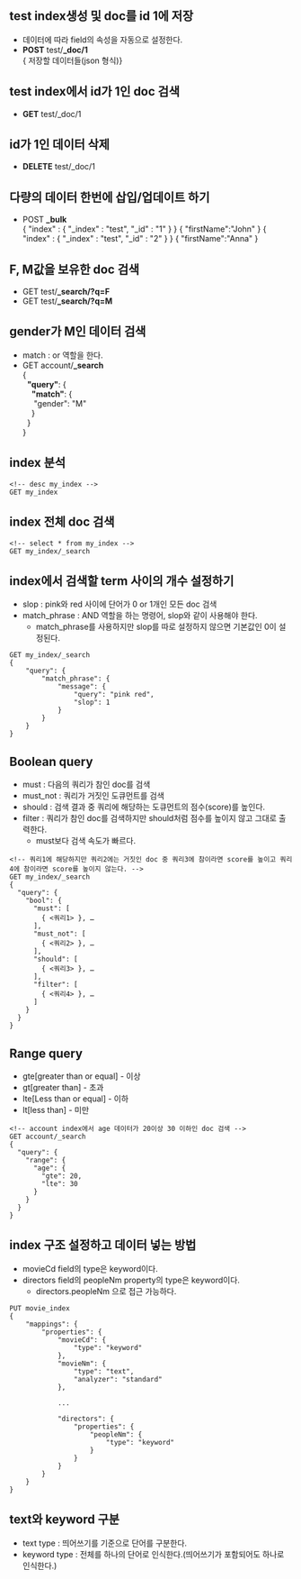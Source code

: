 ## test index생성 및 doc를 id 1에 저장 
- 데이터에 따라 field의 속성을 자동으로 설정한다.
- **POST** test/**_doc/1**<br>
  { 저장할 데이터들(json 형식)}

## test index에서 id가 1인 doc 검색
- **GET** test/_doc/1

## id가 1인 데이터 삭제
- **DELETE** test/_doc/1

## 다량의 데이터 한번에 삽입/업데이트 하기
- POST **_bulk**<br>
  { "index" : { "_index" : "test", "_id" : "1" } }
  { "firstName":"John" }
  { "index" : { "_index" : "test", "_id" : "2" } }
  { "firstName":"Anna" }

## F, M값을 보유한 doc 검색
- GET test/**_search/?q=F**
- GET test/**_search/?q=M**

## gender가 M인 데이터 검색
- match : or 역할을 한다.
- GET account/**_search**<br>
{<br>
&nbsp;&nbsp;**"query"**: {<br>
&nbsp;&nbsp;&nbsp;&nbsp;**"match"**: {<br>
&nbsp;&nbsp;&nbsp;&nbsp;&nbsp;"gender": "M"<br>
&nbsp;&nbsp;&nbsp;&nbsp;}<br>
&nbsp;&nbsp;}<br>
  }

## index 분석
```
<!-- desc my_index -->
GET my_index
```

## index 전체 doc 검색
```
<!-- select * from my_index -->
GET my_index/_search
```

## index에서 검색할 term 사이의 개수 설정하기
- slop : pink와 red 사이에 단어가 0 or 1개인 모든 doc 검색
- match_phrase : AND 역할을 하는 명령어, slop와 같이 사용해야 한다.
  - match_phrase를 사용하지만 slop를 따로 설정하지 않으면 기본값인 0이 설정된다.
```
GET my_index/_search
{
    "query": {
        "match_phrase": {
            "message": {
                "query": "pink red",
                "slop": 1
            }
        }
    }
}
```

## Boolean query
- must : 다음의 쿼리가 참인 doc를 검색
- must_not : 쿼리가 거짓인 도큐먼트를 검색
- should : 검색 결과 중 쿼리에 해당하는 도큐먼트의 점수(score)를 높인다.
- filter : 쿼리가 참인 doc를 검색하지만 should처럼 점수를 높이지 않고 그대로 출력한다.
  - must보다 검색 속도가 빠르다.
```
<!-- 쿼리1에 해당하지만 쿼리2에는 거짓인 doc 중 쿼리3에 참이라면 score를 높이고 쿼리4에 참이라면 score를 높이지 않는다. -->
GET my_index/_search
{
  "query": {
    "bool": {
      "must": [
        { <쿼리1> }, …
      ],
      "must_not": [
        { <쿼리2> }, …
      ],
      "should": [
        { <쿼리3> }, …
      ],
      "filter": [
        { <쿼리4> }, …
      ]
    }
  }
}
```

## Range query
- gte[greater than or equal] - 이상
- gt[greater than] - 초과
- lte[Less than or equal] - 이하
- lt[less than] - 미만
```
<!-- account index에서 age 데이터가 20이상 30 이하인 doc 검색 -->
GET account/_search
{
  "query": {
    "range": {
      "age": {
        "gte": 20,
        "lte": 30
      }
    }
  }
}
```

## index 구조 설정하고 데이터 넣는 방법
- movieCd field의 type은 keyword이다.
- directors field의 peopleNm property의 type은 keyword이다.
  - directors.peopleNm 으로 접근 가능하다. 
```
PUT movie_index
{
    "mappings": {
        "properties": {
            "movieCd": {
                "type": "keyword"
            },
            "movieNm": {
                "type": "text",
                "analyzer": "standard"
            }, 

            ...
            
            "directors": {
                "properties": {
                    "peopleNm": {
                        "type": "keyword"
                    }
                }
            }
        }
    }
}
```

## text와 keyword 구분
- text type : 띄어쓰기를 기준으로 단어를 구분한다.
- keyword type : 전체를 하나의 단어로 인식한다.(띄어쓰기가 포함되어도 하나로 인식한다.)
